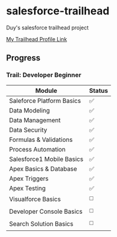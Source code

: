 # salesforce-trailhead
Duy's salesforce trailhead project

[My Trailhead Profile Link](https://trailhead.salesforce.com/users/profiles/00550000006ddSaAAI)

## Progress

### Trail: Developer Beginner

| Module | Status |
| ------ | ------ |
| Saleforce Platform Basics | :white_check_mark: |
| Data Modeling | :white_check_mark: |
| Data Management | :white_check_mark: |
| Data Security | :white_check_mark: |
| Formulas & Validations | :white_check_mark: |
| Process Automation | :white_check_mark: |
| Salesforce1 Mobile Basics | :white_check_mark: |
| Apex Basics & Database | :white_check_mark: |
| Apex Triggers | :white_check_mark: |
| Apex Testing | :white_check_mark: |
| Visualforce Basics | :white_medium_square: |
| Developer Console Basics | :white_medium_square: |
| Search Solution Basics | :white_medium_square: |